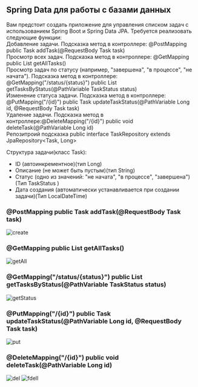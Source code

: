 ## Spring Data для работы с базами данных  
Вам предстоит создать приложение для управления списком задач с использованием Spring Boot и Spring Data JPA. Требуется реализовать следующие функции:  
Добавление задачи. Подсказка метод в контроллере: @PostMapping public Task addTask(@RequestBody Task task)  
Просмотр всех задач. Подсказка метод в контроллере: @GetMapping public List<Task> getAllTasks()  
Просмотр задач по статусу (например, "завершена", "в процессе", "не начата"). Подсказка метод в контроллере: @GetMapping("/status/{status}") public List<Task> getTasksByStatus(@PathVariable TaskStatus status)  
Изменение статуса задачи. Подсказка метод в контроллере: @PutMapping("/{id}") public Task updateTaskStatus(@PathVariable Long id, @RequestBody Task task)  
Удаление задачи. Подсказка метод в контроллере:@DeleteMapping("/{id}") public void deleteTask(@PathVariable Long id)  
Репозитроий подсказка public interface TaskRepository extends JpaRepository<Task, Long>  

Структура задачи(класс Task):  
- ID (автоинкрементное)(тип Long)  
- Описание (не может быть пустым)(тип String)  
- Статус (одно из значений: "не начата", "в процессе", "завершена")(Тип TaskStatus )  
- Дата создания (автоматически устанавливается при создании задачи)(Тип LocalDateTime)  

### @PostMapping public Task addTask(@RequestBody Task task) 
![create](https://github.com/MaksimZ91/Spring_HW5/assets/72209139/f76b6ad0-7600-4044-9d82-c08ecaf9cd35)

### @GetMapping public List<Task> getAllTasks()  
![getAll](https://github.com/MaksimZ91/Spring_HW5/assets/72209139/69b4dd25-73ef-41a4-bf34-e9af80930b70)

### @GetMapping("/status/{status}") public List<Task> getTasksByStatus(@PathVariable TaskStatus status)
![getStatus](https://github.com/MaksimZ91/Spring_HW5/assets/72209139/a36c4742-287d-4b76-a27a-ed495773702c)

### @PutMapping("/{id}") public Task updateTaskStatus(@PathVariable Long id, @RequestBody Task task) 
![put](https://github.com/MaksimZ91/Spring_HW5/assets/72209139/57f8fcc0-ca13-48e5-834c-6f460879b145)
### @DeleteMapping("/{id}") public void deleteTask(@PathVariable Long id)  
![del](https://github.com/MaksimZ91/Spring_HW5/assets/72209139/a45b0bf1-cb0d-4b07-abe6-2763de52a8f8)
![fdell](https://github.com/MaksimZ91/Spring_HW5/assets/72209139/0be86793-9a90-45d6-885f-8718ec428d76)



